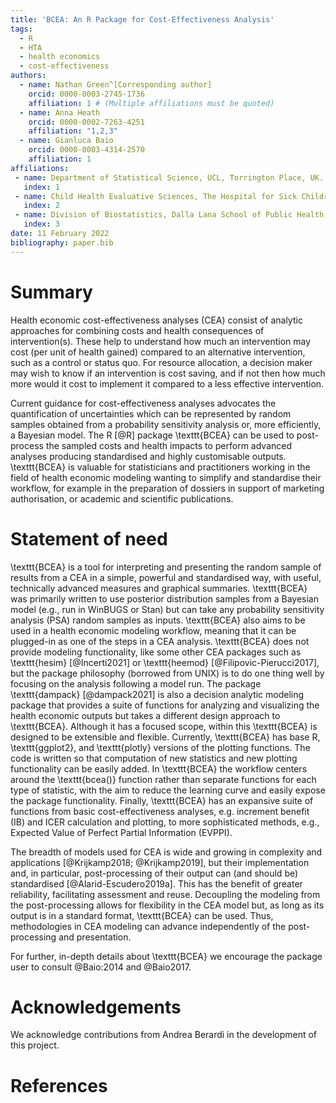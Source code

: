 ```yaml
---
title: 'BCEA: An R Package for Cost-Effectiveness Analysis'
tags:
  - R
  - HTA
  - health economics
  - cost-effectiveness
authors:
  - name: Nathan Green^[Corresponding author]
    orcid: 0000-0003-2745-1736
    affiliation: 1 # (Multiple affiliations must be quoted)
  - name: Anna Heath
    orcid: 0000-0002-7263-4251
    affiliation: "1,2,3"
  - name: Gianluca Baio
    orcid: 0000-0003-4314-2570
    affiliation: 1
affiliations:
 - name: Department of Statistical Science, UCL, Torrington Place, UK.
   index: 1
 - name: Child Health Evaluative Sciences, The Hospital for Sick Children, Toronto, ON, Canada.
   index: 2
 - name: Division of Biostatistics, Dalla Lana School of Public Health, University of Toronto, Toronto, ON, Canada.
   index: 3
date: 11 February 2022
bibliography: paper.bib
---
```


# Summary

Health economic cost-effectiveness analyses (CEA) consist of analytic approaches for combining costs and health consequences of intervention(s). These help to understand how much an intervention may cost (per unit of health gained) compared to an alternative intervention, such as a control or status quo. For resource allocation, a decision maker may wish to know if an intervention is cost saving, and if not then how much more would it cost to implement it compared to a less effective intervention.

Current guidance for cost-effectiveness analyses advocates the quantification of uncertainties which can be represented by random samples obtained from a probability sensitivity analysis or, more efficiently, a Bayesian model.
The R [@R] package \texttt{BCEA} can be used to post-process the sampled costs and health impacts to perform advanced analyses producing standardised and highly customisable outputs.
\texttt{BCEA} is valuable for statisticians and practitioners working in the field of health economic modeling wanting to simplify and standardise their workflow, for example in the preparation of dossiers in support of marketing authorisation, or academic and scientific publications.

# Statement of need

\texttt{BCEA} is a tool for interpreting and presenting the random sample of results from a CEA in a simple, powerful and standardised way, with useful, technically advanced measures and graphical summaries.
\texttt{BCEA} was primarily written to use posterior distribution samples from a Bayesian model (e.g., run in WinBUGS or Stan) but can take any probability sensitivity analysis (PSA) random samples as inputs. \texttt{BCEA} also aims to be used in a health economic modeling workflow, meaning that it can be plugged-in as one of the steps in a CEA analysis.
\texttt{BCEA} does not provide modeling functionality, like some other CEA packages such as \texttt{hesim} [@Incerti2021] or \texttt{heemod} [@Filipovic-Pierucci2017], but the package philosophy (borrowed from UNIX) is to do one thing well by focusing on the analysis following a model run.
The package \texttt{dampack} [@dampack2021] is also a decision analytic modeling package that provides a suite of functions for analyzing and visualizing the health economic outputs but takes a different design approach to \texttt{BCEA}.
Although it has a focused scope, within this \texttt{BCEA} is designed to be extensible and flexible. Currently, \texttt{BCEA} has base R, \texttt{ggplot2}, and \texttt{plotly} versions of the plotting functions.
The code is written so that computation of new statistics and new plotting functionality can be easily added. In \texttt{BCEA} the workflow centers around the \texttt{bcea()} function rather than separate functions for each type of statistic, with the aim to reduce the learning curve and easily expose the package functionality.
Finally, \texttt{BCEA} has an expansive suite of functions from basic cost-effectiveness analyses, e.g. increment benefit (IB) and ICER calculation and plotting, to more sophisticated methods, e.g., Expected Value of Perfect Partial Information (EVPPI).

The breadth of models used for CEA is wide and growing in complexity and applications [@Krijkamp2018; @Krijkamp2019], but their implementation and, in particular, post-processing of their output can (and should be) standardised [@Alarid-Escudero2019a]. This has the benefit of greater reliability, facilitating assessment and reuse. Decoupling the modeling from the post-processing allows for flexibility in the CEA model but, as long as its output is in a standard format, \texttt{BCEA} can be used. Thus, methodologies in CEA modeling can advance independently of the post-processing and presentation.

For further, in-depth details about \texttt{BCEA} we encourage the package user to consult @Baio:2014 and @Baio2017.


# Acknowledgements

We acknowledge contributions from Andrea Berardi in the development of this project.

# References
